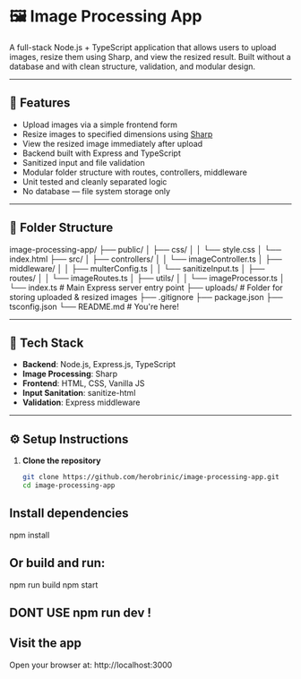 # 🖼️ Image Processing App

A full-stack Node.js + TypeScript application that allows users to upload images, resize them using Sharp, and view the resized result. Built without a database and with clean structure, validation, and modular design.

---

## 🚀 Features

- Upload images via a simple frontend form
- Resize images to specified dimensions using [Sharp](https://sharp.pixelplumbing.com/)
- View the resized image immediately after upload
- Backend built with Express and TypeScript
- Sanitized input and file validation
- Modular folder structure with routes, controllers, middleware
- Unit tested and cleanly separated logic
- No database — file system storage only

---

## 📁 Folder Structure
image-processing-app/
├── public/
│   ├── css/
│   │   └── style.css
│   └── index.html
├── src/
│ ├── controllers/
│ │ └── imageController.ts
│ ├── middleware/
│ │ ├── multerConfig.ts
│ │ └── sanitizeInput.ts
│ ├── routes/
│ │ └── imageRoutes.ts
│ ├── utils/
│ │ └── imageProcessor.ts
│ └── index.ts # Main Express server entry point
├── uploads/ # Folder for storing uploaded & resized images
├── .gitignore
├── package.json
├── tsconfig.json
└── README.md # You're here!


---

## 🧰 Tech Stack

- **Backend**: Node.js, Express.js, TypeScript
- **Image Processing**: Sharp
- **Frontend**: HTML, CSS, Vanilla JS
- **Input Sanitation**: sanitize-html
- **Validation**: Express middleware

---

## ⚙️ Setup Instructions

1. **Clone the repository**

   ```bash
   git clone https://github.com/herobrinic/image-processing-app.git
   cd image-processing-app

## Install dependencies
npm install





## Or build and run:
npm run build
npm start


## DONT USE npm run dev !


## Visit the app
Open your browser at: http://localhost:3000



